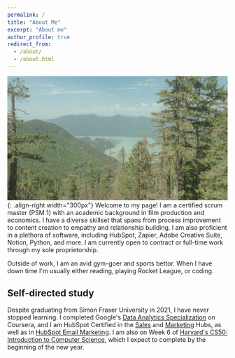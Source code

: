 ```yaml
---
permalink: /
title: "About Me"
excerpt: "About me"
author_profile: true
redirect_from: 
  - /about/
  - /about.html
---
```


![Squamish, British Columbia](/images/Squamish.jpg){: .align-right width="300px"} 
Welcome to my page! I am a certified scrum master (PSM 1) with an academic background in film production and economics. I have a diverse skillset that spans from process improvement to content creation to empathy and relationship building. I am also proficient in a plethora of software, including HubSpot, Zapier, Adobe Creative Suite, Notion, Python, and more. I am currently open to contract or full-time work through my sole proprietorship.

Outside of work, I am an avid gym-goer and sports bettor. When I have down time I'm usually either reading, playing Rocket League, or coding.

## Self-directed study
Despite graduating from Simon Fraser University in 2021, I have never stopped learning. I completed Google's [Data Analytics Specialization](https://www.coursera.org/account/accomplishments/specialization/certificate/ZBC43V6S5GKM) on Coursera, and I am HubSpot Certified in the [Sales](https://app.hubspot.com/academy/achievements/32l0scv4/en/1/david-dugan/hubspot-sales-software) and [Marketing](https://app.hubspot.com/academy/achievements/xrcss8jf/en/1/david-dugan/hubspot-marketing-software) Hubs, as well as in [HubSpot Email Marketing](https://app.hubspot.com/academy/achievements/kl4m66ms/en/1/david-dugan/email-marketing). I am also on Week 6 of [Harvard's CS50: Introduction to Computer Science](https://pll.harvard.edu/course/cs50-introduction-computer-science), which I expect to complete by the beginning of the new year.
